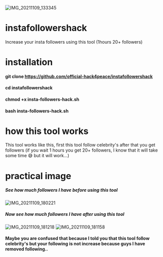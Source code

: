 ![IMG_20211109_133345](https://user-images.githubusercontent.com/90603785/140885538-c005a9aa-f806-41df-8e90-50c684489029.jpg)
# instafollowershack
Increase your insta followers using this tool (1hours 20+ followers)
# installation
#### git clone https://github.com/official-hack4peace/instafollowershack
#### cd instafollowershack
#### chmod +x insta-followers-hack.sh
#### bash insta-followers-hack.sh
# how this tool works
This tool works like this, first this tool follow celebrity's after that you get followers (if you wait 1 hours you get 20+ followers, I know that it will take some time 😅 but it will work...)
# practical image
##### See how much followers I have before using this tool
![IMG_20211109_180221](https://user-images.githubusercontent.com/90603785/140924866-100a125f-eeaf-400e-a82b-12e4bb245a70.jpg)
##### Now see how much followers I have after using this tool
![IMG_20211109_181218](https://user-images.githubusercontent.com/90603785/140926388-033f9a53-17a3-4ad1-8b82-7b8c2cfb25ed.jpg)
![IMG_20211109_181158](https://user-images.githubusercontent.com/90603785/140926600-38629d33-23e9-4988-8151-14df0cea5ef4.jpg)
#### Maybe you are confused that because I told you that this tool follow celebrity's but your following is not increase because guys I have removed following..
